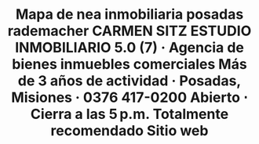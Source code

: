 ---
title: "Mapa de nea inmobiliaria posadas rademacher  CARMEN SITZ ESTUDIO INMOBILIARIO 5.0 (7) · Agencia de bienes inmuebles comerciales Más de 3 años de actividad · Posadas, Misiones · 0376 417-0200 Abierto ⋅ Cierra a las 5 p.m. Totalmente recomendado Sitio web"
url: /posadas/mapa-de-nea-inmobiliaria-posadas-rademacher-carmen-sitz-estudio-inmobiliario-5-0-7-agencia-de-bienes-inmuebles-comerciales-mas-de-3-anos-de-actividad-posadas-misiones-0376-417-0200-abierto-cierra-a-las-5-p-m-totalmente-recomendado-sitio-web/
shop: panadería
---